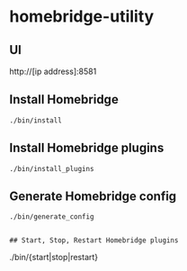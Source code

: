 # homebridge-utility

## UI

http://[ip address]:8581

## Install Homebridge

```
./bin/install
```
## Install Homebridge plugins

```
./bin/install_plugins
```

## Generate Homebridge config

```
./bin/generate_config


## Start, Stop, Restart Homebridge plugins

```
./bin/{start|stop|restart}
```
